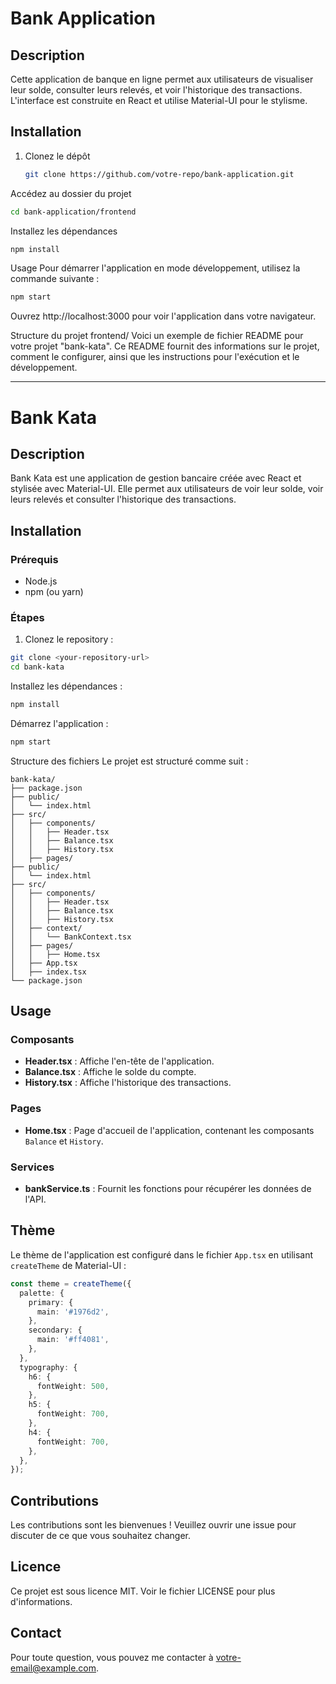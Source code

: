 # Bank Application

## Description

Cette application de banque en ligne permet aux utilisateurs de visualiser leur solde, consulter leurs relevés, et voir l'historique des transactions. L'interface est construite en React et utilise Material-UI pour le stylisme.

## Installation

1. Clonez le dépôt

   ```bash
   git clone https://github.com/votre-repo/bank-application.git
Accédez au dossier du projet

   ```bash
cd bank-application/frontend
```
Installez les dépendances
   ```bash
npm install
```
Usage
Pour démarrer l'application en mode développement, utilisez la commande suivante :
   ```bash
npm start
```
Ouvrez http://localhost:3000 pour voir l'application dans votre navigateur.

Structure du projet
frontend/
Voici un exemple de fichier README pour votre projet "bank-kata". Ce README fournit des informations sur le projet, comment le configurer, ainsi que les instructions pour l'exécution et le développement.

---

# Bank Kata

## Description

Bank Kata est une application de gestion bancaire créée avec React et stylisée avec Material-UI. Elle permet aux utilisateurs de voir leur solde, voir leurs relevés et consulter l'historique des transactions.

## Installation

### Prérequis

- Node.js
- npm (ou yarn)

### Étapes

1. Clonez le repository :

```bash
git clone <your-repository-url>
cd bank-kata
```
Installez les dépendances :
```bash
npm install
```
Démarrez l'application :
```bash
npm start
```
Structure des fichiers
Le projet est structuré comme suit :
```
bank-kata/
├── package.json
├── public/
│   └── index.html
├── src/
│   ├── components/
│   │   ├── Header.tsx
│   │   ├── Balance.tsx
│   │   ├── History.tsx
│   ├── pages/
├── public/
│   └── index.html
├── src/
│   ├── components/
│   │   ├── Header.tsx
│   │   ├── Balance.tsx
│   │   ├── History.tsx
│   ├── context/
│   │   └── BankContext.tsx
│   ├── pages/
│   │   ├── Home.tsx
│   ├── App.tsx
│   ├── index.tsx
└── package.json
```
## Usage

### Composants

- **Header.tsx** : Affiche l'en-tête de l'application.
- **Balance.tsx** : Affiche le solde du compte.
- **History.tsx** : Affiche l'historique des transactions.


### Pages

- **Home.tsx** : Page d'accueil de l'application, contenant les composants `Balance` et `History`.

### Services

- **bankService.ts** : Fournit les fonctions pour récupérer les données de l'API.

## Thème

Le thème de l'application est configuré dans le fichier `App.tsx` en utilisant `createTheme` de Material-UI :

```typescript
const theme = createTheme({
  palette: {
    primary: {
      main: '#1976d2',
    },
    secondary: {
      main: '#ff4081',
    },
  },
  typography: {
    h6: {
      fontWeight: 500,
    },
    h5: {
      fontWeight: 700,
    },
    h4: {
      fontWeight: 700,
    },
  },
});
```
## Contributions
Les contributions sont les bienvenues ! Veuillez ouvrir une issue pour discuter de ce que vous souhaitez changer.

## Licence
Ce projet est sous licence MIT. Voir le fichier LICENSE pour plus d'informations.

## Contact
Pour toute question, vous pouvez me contacter à votre-email@example.com.